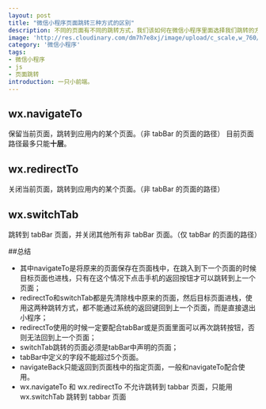 ```yaml
---
layout: post
title: "微信小程序页面跳转三种方式的区别"
description: 不同的页面有不同的跳转方式，我们该如何在微信小程序里面选择我们跳转的方法呢？
image: 'http://res.cloudinary.com/dm7h7e8xj/image/upload/c_scale,w_760/v1504807365/now-you-see-me_wtv89q.jpg'
category: '微信小程序'
tags:
- 微信小程序
- js
- 页面跳转
introduction: 一只小前端。
---
```

## wx.navigateTo
保留当前页面，跳转到应用内的某个页面。（非 tabBar 的页面的路径）
目前页面路径最多只能**十层**。
## wx.redirectTo
关闭当前页面，跳转到应用内的某个页面。（非 tabBar 的页面的路径）
## wx.switchTab
跳转到 tabBar 页面，并关闭其他所有非 tabBar 页面。（仅 tabBar 的页面的路径）

##总结
- 其中navigateTo是将原来的页面保存在页面栈中，在跳入到下一个页面的时候目标页面也进栈，只有在这个情况下点击手机的返回按钮才可以跳转到上一个页面；
- redirectTo和switchTab都是先清除栈中原来的页面，然后目标页面进栈，使用这两种跳转方式，都不能通过系统的返回键回到上一个页面，而是直接退出小程序；
- redirectTo使用的时候一定要配合tabBar或是页面里面可以再次跳转按钮，否则无法回到上一个页面；
- switchTab跳转的页面必须是tabBar中声明的页面；
- tabBar中定义的字段不能超过5个页面。
- navigateBack只能返回到页面栈中的指定页面，一般和navigateTo配合使用。
- wx.navigateTo 和 wx.redirectTo 不允许跳转到 tabbar 页面，只能用 wx.switchTab 跳转到 tabbar 页面